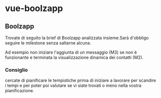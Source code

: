 # vue-boolzapp

## Boolzapp

Trovate di seguito la brief di Boolzapp analizzata insieme.Sarà d'obbligo seguire le milestone senza saltarne alcuna. <br>

Ad esempio non iniziare l'aggiunta di un messaggio (M3) se non è funzionante e terminata la visualizzazione dinamica dei contatti (M2).
### Consiglio
cercate di pianificare le tempistiche prima di iniziare a lavorare per scandire i tempi e per poter poi valutare se vi siate trovati o meno nella vostra pianificazione.